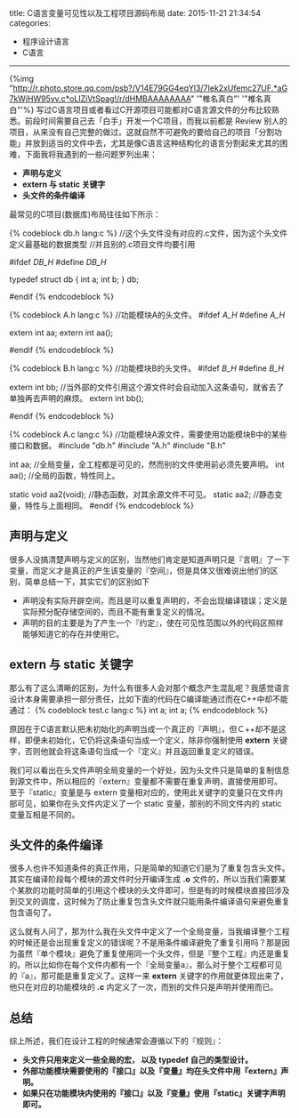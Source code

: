 title: C语言变量可见性以及工程项目源码布局
date: 2015-11-21 21:34:54
categories: 
- 程序设计语言
- C语言
---
{%img "http://r.photo.store.qq.com/psb?/V14E79GG4eqYl3/7Iek2xUfemc27UF.*aG7kWjHW95vv.c*oLIZiVtSpag!/r/dHMBAAAAAAAA" '"椎名真白"' '"椎名真白"'%}
写过C语言项目或者看过C开源项目可能都对C语言源文件的分布比较熟悉。前段时间需要自己去「白手」开发一个C项目，而我以前都是 Review 别人的项目，从来没有自己完整的做过。这就自然不可避免的要给自己的项目「分割功能」并放到适当的文件中去，尤其是像C语言这种结构化的语言分割起来尤其的困难，下面我将我遇到的一些问题罗列出来：
  
  - **声明与定义**
  - **extern 与 static 关键字**
  - **头文件的条件编译**

<!-- more -->

最常见的C项目(数据库)布局往往如下所示：

{% codeblock db.h lang:c %} 
//这个头文件没有对应的.c文件，因为这个头文件定义最基础的数据类型
//并且别的.c项目文件均要引用

#ifdef _DB_H_
#define _DB_H_

typedef struct db {
    int a;
    int b;
} db;

#endif
{% endcodeblock %}

{% codeblock A.h lang:c %}
//功能模块A的头文件。
#ifdef _A_H_
#define _A_H_

extern int aa;
extern int aa();

#endif
{% endcodeblock %}

{% codeblock B.h lang:c %}
//功能模块B的头文件。
#ifdef _B_H_
#define _B_H_

extern int bb;   //当外部的文件引用这个源文件时会自动加入这条语句，就省去了单独再去声明的麻烦。
extern int bb();

#endif
{% endcodeblock %}

{% codeblock A.c lang:c %}
//功能模块A源文件，需要使用功能模块B中的某些接口和数据。
#include "db.h"
#include "A.h"
#include "B.h"

int aa;   //全局变量，全工程都是可见的，然而别的文件使用前必须先要声明。
int aa();  //全局的函数，特性同上。

static void aa2(void);   //静态函数，对其余源文件不可见。
static aa2;   //静态变量，特性与上面相同。
#endif
{% endcodeblock %}

## 声明与定义

很多人没搞清楚声明与定义的区别，当然他们肯定是知道声明只是『言明』了一下变量，而定义才是真正的产生该变量的『空间』，但是具体又很难说出他们的区别，简单总结一下，其实它们的区别如下
- 声明没有实际开辟空间，而且是可以重复声明的，不会出现编译错误；定义是实际预分配存储空间的，而且不能有重复定义的情况。
- 声明的目的主要是为了产生一个『约定』，使在可见性范围以外的代码区照样能够知道它的存在并使用它。

## extern 与 static 关键字

那么有了这么清晰的区别，为什么有很多人会对那个概念产生混乱呢？我感觉语言设计本身需要承担一部分责任，比如下面的代码在C编译能通过而在C++中却不能通过：
{% codeblock test.c lang:c %}
int a;
int a;
{% endcodeblock %}

原因在于C语言默认把未初始化的声明当成一个真正的『声明』，但Ｃ++却不是这样，即便未初始化，它仍将这条语句当成一个定义，除非你强制使用 **extern** 关键字，否则他就会将这条语句当成一个『定义』并且返回重复定义的错误。

我们可以看出在头文件声明全局变量的一个好处，因为头文件只是简单的复制信息到源文件中，所以相应的『extern』变量都不需要在重复声明，直接使用即可。至于『static』变量是与 extern 变量相对应的，使用此关键字的变量只在文件内部可见，如果你在头文件内定义了一个 static 变量，那别的不同文件内的 static 变量互相是不同的。

## 头文件的条件编译

很多人也许不知道条件的真正作用，只是简单的知道它们是为了重复包含头文件。其实在编译阶段每个模块的源文件时分开编译生成 **.o** 文件的，所以当我们需要某个某款的功能时简单的引用这个模块的头文件即可，但是有的时候模块直接回涉及到交叉的调度，这时候为了防止重复包含头文件就只能用条件编译语句来避免重复包含语句了。

这么就有人问了，那为什么我在头文件中定义了一个全局变量，当我编译整个工程的时候还是会出现重复定义的错误呢？不是用条件编译避免了重复引用吗？那是因为虽然『单个模块』避免了重复使用同一个头文件，但是『整个工程』内还是重复的。所以比如你在每个文件内都有一个『全局变量a』，那么对于整个工程都可见的『a』，那可能是重复定义了。这样一来 **extern** 关键字的作用就更体现出来了，他只在对应的功能模块的 **.c** 内定义了一次，而别的文件只是声明并使用而已。

## 总结

综上所述，我们在设计工程的时候通常会遵循以下的『规则』：

- **头文件只用来定义一些全局的宏， 以及 typedef 自己的类型设计。**
- **外部功能模块需要使用的『接口』以及『变量』均在头文件中用『extern』声明。**
- **如果只在功能模块内使用的『接口』以及『变量』使用『static』关键字声明即可。**

